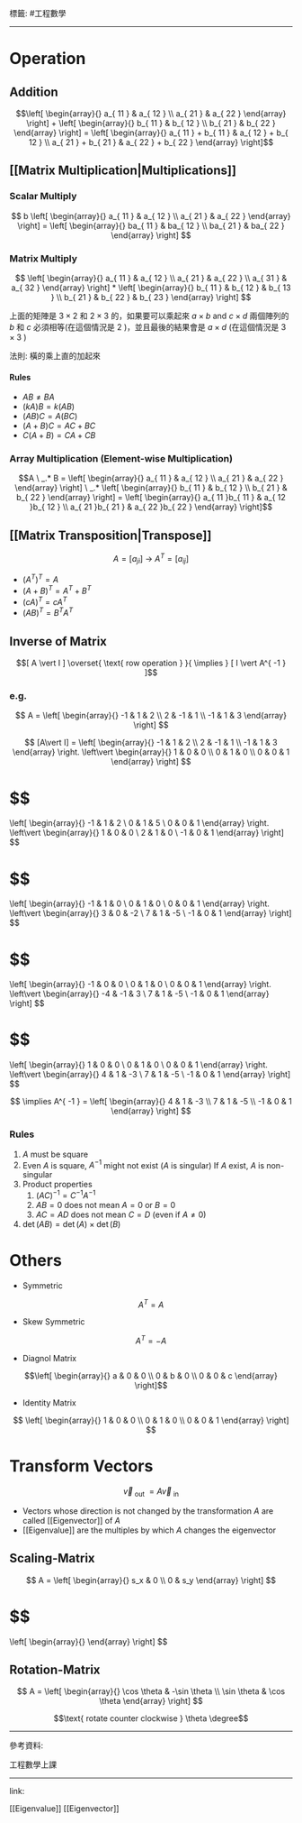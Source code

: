 標籤: #工程數學 

---

# Operation

## Addition

$$\left[ 
\begin{array}{}
a_{ 11 } & a_{ 12 } \\
a_{ 21 } & a_{ 22 }
\end{array}
\right] + 
\left[
\begin{array}{}
b_{ 11 } & b_{ 12 } \\
b_{ 21 } & b_{ 22 }
\end{array}
\right] = 
\left[
\begin{array}{}
a_{ 11 } + b_{ 11 } & a_{ 12 } + b_{ 12 } \\
a_{ 21 } + b_{ 21 } & a_{ 22 } + b_{ 22 }
\end{array}
\right]$$

## [[Matrix Multiplication|Multiplications]]

### Scalar Multiply

$$
b
\left[
\begin{array}{}
a_{ 11 } & a_{ 12 } \\
a_{ 21 } & a_{ 22 }
\end{array}
\right] = 
\left[
\begin{array}{}
ba_{ 11 } & ba_{ 12 } \\
ba_{ 21 } & ba_{ 22 }
\end{array}
\right]
$$

### Matrix Multiply

$$
\left[
\begin{array}{}
a_{ 11 } & a_{ 12 } \\
a_{ 21 } & a_{ 22 } \\
a_{ 31 } & a_{ 32 }
\end{array}
\right] *
\left[
\begin{array}{}
b_{ 11 } & b_{ 12 } & b_{ 13 } \\
b_{ 21 } & b_{ 22 } & b_{ 23 }
\end{array}
\right]
$$

上面的矩陣是 $3\times 2$ 和 $2\times 3$ 的，如果要可以乘起來 $a\times b \text{ and } c \times d$ 兩個陣列的 $b$ 和 $c$ 必須相等(在這個情況是 $2$ )，並且最後的結果會是 $a\times d$ (在這個情況是 $3\times 3$ )

法則: 橫的乘上直的加起來

#### Rules

- $AB \neq BA$
- $(kA)B = k(AB)$
- $(AB)C = A(BC)$
- $(A + B)C = AC + BC$
- $C(A + B) = CA + CB$

### Array Multiplication (Element-wise Multiplication)

$$A \ _.* B = 
\left[
\begin{array}{}
a_{ 11 } & a_{ 12 } \\
a_{ 21 } & a_{ 22 }
\end{array}
\right] \ _.*
\left[
\begin{array}{}
b_{ 11 } & b_{ 12 } \\
b_{ 21 } & b_{ 22 }
\end{array}
\right] = 
\left[
\begin{array}{}
a_{ 11 }b_{ 11 } & a_{ 12 }b_{ 12 } \\
a_{ 21 }b_{ 21 } & a_{ 22 }b_{ 22 }
\end{array}
\right]$$

## [[Matrix Transposition|Transpose]]

$$A = [a_{ ji }] \ \rightarrow \ A^T = [a_{ ij }]$$

- $(A^T)^T = A$
- $(A + B)^T = A^T + B^T$
- $(cA)^T = cA^T$
- $(AB)^T = B^T A^T$

## Inverse of Matrix

$$[ A \vert I ] \overset{ \text{ row operation } }{ \implies } [ I \vert A^{ -1 } ]$$

### e.g.

$$
A = 
\left[ 
\begin{array}{}
-1 & 1 & 2 \\
2 & -1 & 1 \\
-1 & 1 & 3
\end{array}
\right]
$$

$$
[A\vert I] = 
\left[
	\begin{array}{}
		-1 & 1 & 2 \\
		2 & -1 & 1 \\
		-1 & 1 & 3
	\end{array}
\right.
\left\vert
	\begin{array}{}
		1 & 0 & 0 \\
		0 & 1 & 0 \\
		0 & 0 & 1
	\end{array}
\right]
$$

$$
=
\left[
	\begin{array}{}
		-1 & 1 & 2 \\
		0 & 1 & 5 \\
		0 & 0 & 1
	\end{array}
\right.
\left\vert
	\begin{array}{}
		1 & 0 & 0 \\
		2 & 1 & 0 \\
		-1 & 0 & 1
	\end{array}
\right]
$$

$$
=
\left[
	\begin{array}{}
		-1 & 1 & 0 \\
		0 & 1 & 0 \\
		0 & 0 & 1
	\end{array}
\right.
\left\vert
	\begin{array}{}
		3 & 0 & -2 \\
		7 & 1 & -5 \\
		-1 & 0 & 1
	\end{array}
\right]
$$

$$
=
\left[
	\begin{array}{}
		-1 & 0 & 0 \\
		0 & 1 & 0 \\
		0 & 0 & 1
	\end{array}
\right.
\left\vert
	\begin{array}{}
		-4 & -1 & 3 \\
		7 & 1 & -5 \\
		-1 & 0 & 1
	\end{array}
\right]
$$

$$
=
\left[
	\begin{array}{}
		1 & 0 & 0 \\
		0 & 1 & 0 \\
		0 & 0 & 1
	\end{array}
\right.
\left\vert
	\begin{array}{}
		4 & 1 & -3 \\
		7 & 1 & -5 \\
		-1 & 0 & 1
	\end{array}
\right]
$$

$$
\implies
A^{ -1 } = 
\left[
	\begin{array}{}
		4 & 1 & -3 \\
		7 & 1 & -5 \\
		-1 & 0 & 1
	\end{array}
\right]
$$

### Rules

1. $A$ must be square
2. Even $A$ is square, $A^{ -1 }$ might not exist ($A$ is singular)
If $A$ exist, $A$ is non-singular
3. Product properties
	1. $(AC)^{ -1 } = C^{ -1 }A^{ -1 }$
	2. $AB = 0$ does not mean $A = 0$ or $B = 0$
	3. $AC = AD$ does not mean $C = D$ (even if $A \neq 0$)
4. $\det(AB) = \det(A) \times \det(B)$

# Others

- Symmetric

$$A^T = A$$

- Skew Symmetric 

$$A^T = -A$$

- Diagnol Matrix

$$\left[
\begin{array}{}
a & 0 & 0 \\
0 & b & 0 \\
0 & 0 & c
\end{array}
\right]$$

- Identity Matrix

$$
\left[
\begin{array}{}
1 & 0 & 0 \\
0 & 1 & 0 \\
0 & 0 & 1
\end{array}
\right]
$$

# Transform Vectors

$$\vec{ v }_{ \text{ out } } = A \vec{ v }_{ \text{ in } }$$

- Vectors whose direction is not changed by the transformation $A$ are called [[Eigenvector]] of $A$
- [[Eigenvalue]] are the multiples by which $A$ changes the eigenvector

## Scaling-Matrix

$$
A = 
\left[
	\begin{array}{}
		s_x & 0 \\
		0 & s_y
	\end{array}
\right]
$$

$$
=
\left[
	\begin{array}{}
	\end{array}
\right]
$$

## Rotation-Matrix

$$
A = 
\left[
	\begin{array}{}
		\cos \theta & -\sin \theta \\
		\sin \theta & \cos \theta
	\end{array}
\right]
$$

$$\text{ rotate counter clockwise } \theta \degree$$

---

參考資料:

工程數學上課

---

link:

[[Eigenvalue]]
[[Eigenvector]]